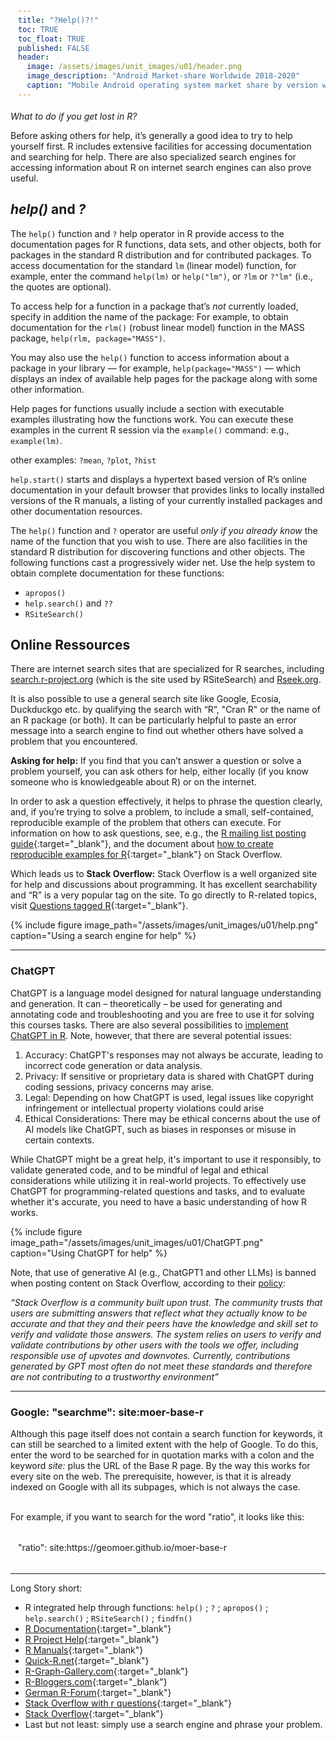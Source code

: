 ```yaml
---
title: "?Help()?!"
toc: TRUE
toc_float: TRUE
published: FALSE
header:
  image: /assets/images/unit_images/u01/header.png
  image_description: "Android Market-share Worldwide 2018-2020"
  caption: "Mobile Android operating system market share by version worldwide from 2018 to 2020: [StatCounter](https://gs.statcounter.com/android-version-market-share/mobile/worldwide/#monthly-201907-202001) [via Statista](https://www.statista.com/statistics/921152/mobile-android-version-share-worldwide/)"
---
```

*What to do if you get lost in R?*

<!--more-->

Before asking others for help, it’s generally a good idea to try to help yourself first. R includes extensive facilities for accessing documentation and searching for help. There are also specialized search engines for accessing information about R on internet search engines can also prove useful.

## *help()* and *?*

The `help()` function and `?` help operator in R provide access to the documentation pages for R functions, data sets, and other objects, both for packages in the standard R distribution and for contributed packages. To access documentation for the standard `lm` (linear model) function, for example, enter the command `help(lm)` or `help("lm")`, or `?lm` or `?"lm"` (i.e., the quotes are optional).

To access help for a function in a package that’s *not* currently loaded, specify in addition the name of the package: For example, to obtain documentation for the `rlm()` (robust linear model) function in the MASS package, `help(rlm, package="MASS")`.

You may also use the `help()` function to access information about a package in your library — for example, `help(package="MASS")` — which displays an index of available help pages for the package along with some other information.

Help pages for functions usually include a section with executable examples illustrating how the functions work. You can execute these examples in the current R session via the `example()` command: e.g., `example(lm)`.

other examples: `?mean`, `?plot`, `?hist`

`help.start()` starts and displays a hypertext based version of R’s online documentation in your default browser that provides links to locally installed versions of the R manuals, a listing of your currently installed packages and other documentation resources.

The `help()` function and `?` operator are useful *only if you already know* the name of the function that you wish to use. There are also facilities in the standard R distribution for discovering functions and other objects. The following functions cast a progressively wider net. Use the help system to obtain complete documentation for these functions:

* `apropos()`
* `help.search()` and `??`
* `RSiteSearch()` 

## Online Ressources

There are internet search sites that are specialized for R searches, including [search.r-project.org](search.r-project.org) (which is the site used by RSiteSearch) and [Rseek.org](rseek.org).

It is also possible to use a general search site like Google, Ecosia, Duckduckgo etc. by qualifying the search with “R”, "Cran R" or the name of an R package (or both). It can be particularly helpful to paste an error message into a search engine to find out whether others have solved a problem that you encountered.

**Asking for help:**
If you find that you can’t answer a question or solve a problem yourself, you can ask others for help, either locally (if you know someone who is knowledgeable about R) or on the internet.

In order to ask a question effectively, it helps to phrase the question clearly, and, if you’re trying to solve a problem, to include a small, self-contained, reproducible example of the problem that others can execute. For information on how to ask questions, see, e.g., the [R mailing list posting guide](https://www.r-project.org/posting-guide.html){:target="_blank"}, and the document about [how to create reproducible examples for R](https://stackoverflow.com/questions/5963269/how-to-make-a-great-r-reproducible-example){:target="_blank"} on Stack Overflow.

Which leads us to **Stack Overflow:**
Stack Overflow is a well organized site for help and discussions about programming. It has excellent searchability and “R” is a very popular tag on the site. To go directly to R-related topics, visit [Questions tagged R](http://stackoverflow.com/questions/tagged/r){:target="_blank"}.

{% include figure image_path="/assets/images/unit_images/u01/help.png" caption="Using a search engine for help" %}

---
### ChatGPT

ChatGPT is a language model designed for natural language understanding and generation. It can – theoretically – be used for generating and annotating code and troubleshooting and you are free to use it for solving this courses tasks. There are also several possibilities to [implement ChatGPT in R](https://cran.r-project.org/web/packages/chatgpt/chatgpt.pdf). Note, however, that there are several potential issues:

1.  Accuracy: ChatGPT's responses may not always be accurate, leading to incorrect code generation or data analysis.
2.  Privacy: If sensitive or proprietary data is shared with ChatGPT during coding sessions, privacy concerns may arise.
3.	Legal: Depending on how ChatGPT is used, legal issues like copyright infringement or intellectual property violations could arise
4.	Ethical Considerations: There may be ethical concerns about the use of AI models like ChatGPT, such as biases in responses or misuse in certain contexts.

While ChatGPT might be a great help, it's important to use it responsibly, to validate generated code, and to be mindful of legal and ethical considerations while utilizing it in real-world projects. 
To effectively use ChatGPT for programming-related questions and tasks, and to evaluate whether it's accurate,  you need to have a basic understanding of how R works.

{% include figure image_path="/assets/images/unit_images/u01/ChatGPT.png" caption="Using ChatGPT for help" %}

Note, that use of generative AI (e.g., ChatGPT1 and other LLMs) is banned when posting content on Stack Overflow, according to their [policy](https://stackoverflow.com/help/gpt-policy):

*“Stack Overflow is a community built upon trust. The community trusts that users are submitting answers that reflect what they actually know to be accurate and that they and their peers have the knowledge and skill set to verify and validate those answers. The system relies on users to verify and validate contributions by other users with the tools we offer, including responsible use of upvotes and downvotes. Currently, contributions generated by GPT most often do not meet these standards and therefore are not contributing to a trustworthy environment”* 

---
### Google: "searchme": site:moer-base-r

<p>Although this page itself does not contain a search function for keywords, it can still be searched to a limited extent with the help of Google. To do this, enter the word to be searched for in quotation marks with a colon and the keyword <i>site:</i> plus the URL of the Base R page. By the way this works for every site on the web. The prerequisite, however, is that it is already indexed on Google with all its subpages, which is not always the case. <br> <br>

For example, if you want to search for the word "ratio", it looks like this:
</p>

<html>
<head>
<meta name="viewport" content="width=device-width, initial-scale=1">
<style>
div {
  margin-bottom: 15px;
  padding: 4px 12px;
}

.info {
  background-color: #e7f3fe;
  border-left: 6px solid #2196F3;
}

</style>
</head>
<body>
<div class="info">
  <p> "ratio": site:https://geomoer.github.io/moer-base-r </p>
</div>
</body>
</html>

---

Long Story short:

* R integrated help through functions: `help()` ; `?` ; `apropos()` ; `help.search()` ; `RSiteSearch()` ; `findfn()`
* [R Documentation](https://www.rdocumentation.org/){:target="_blank"}
* [R Project Help](https://www.r-project.org/help.html){:target="_blank"}
* [R Manuals](https://cran.r-project.org/manuals.html){:target="_blank"}
* [Quick-R.net](https://www.statmethods.net/){:target="_blank"}
* [R-Graph-Gallery.com](https://www.r-graph-gallery.com/){:target="_blank"}
* [R-Bloggers.com](https://www.r-bloggers.com/){:target="_blank"}
* [German R-Forum](http://forum.r-statistik.de/index.php){:target="_blank"}
* [Stack Overflow with r questions](http://stackoverflow.com/questions/tagged/r){:target="_blank"}
* [Stack Overflow](https://stackoverflow.com/){:target="_blank"}
* Last but not least: simply use a search engine and phrase your problem.



<!--
## Further reading

<style>.unit p {text-align: justify;}</style>
<div class="unit">
<img src="google2.png" width="515" height="443" align="right" vspace="10" hspace="20">

add some day
-->
